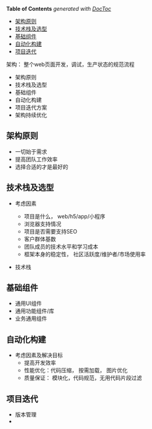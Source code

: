 <!-- START doctoc generated TOC please keep comment here to allow auto update -->
<!-- DON'T EDIT THIS SECTION, INSTEAD RE-RUN doctoc TO UPDATE -->
**Table of Contents**  *generated with [DocToc](https://github.com/thlorenz/doctoc)*

- [架构原则](#%E6%9E%B6%E6%9E%84%E5%8E%9F%E5%88%99)
- [技术栈及选型](#%E6%8A%80%E6%9C%AF%E6%A0%88%E5%8F%8A%E9%80%89%E5%9E%8B)
- [基础组件](#%E5%9F%BA%E7%A1%80%E7%BB%84%E4%BB%B6)
- [自动化构建](#%E8%87%AA%E5%8A%A8%E5%8C%96%E6%9E%84%E5%BB%BA)
- [项目迭代](#%E9%A1%B9%E7%9B%AE%E8%BF%AD%E4%BB%A3)

<!-- END doctoc generated TOC please keep comment here to allow auto update -->


架构： 整个web页面开发，调试，生产状态的规范流程

- 架构原则
- 技术栈及选型
- 基础组件
- 自动化构建
- 项目迭代方案
- 架构持续优化

## 架构原则

- 一切始于需求
- 提高团队工作效率
- 选择合适的才是最好的

## 技术栈及选型

- 考虑因素

  - 项目是什么， web/h5/app/小程序
  - 浏览器支持情况
  - 项目是否需要支持SEO
  - 客户群体基数
  - 团队成员的技术水平和学习成本
  - 框架本身的稳定性， 社区活跃度/维护者/市场使用率

- 技术栈

## 基础组件

  - 通用UI组件
  - 通用功能组件/库
  - 业务通用组件

## 自动化构建
- 考虑因素及解决目标
  - 提高开发效率
  - 性能优化：代码压缩， 按需加载， 图片优化
  - 质量保证： 模块化，代码规范，无用代码片段过滤

## 项目迭代

  - 版本管理
  - 